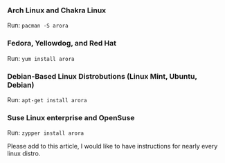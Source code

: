 ### Arch Linux and Chakra Linux ###
Run: `pacman -S arora`

### Fedora, Yellowdog, and Red Hat ###
Run: `yum install arora`

### Debian-Based Linux Distrobutions (Linux Mint, Ubuntu, Debian) ###
Run: `apt-get install arora`

### Suse Linux enterprise and OpenSuse ###
Run: `zypper install arora`

Please add to this article, I would like to have instructions for nearly every linux distro.